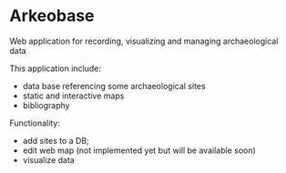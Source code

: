 # Arkeobase
Web application for recording, visualizing and managing archaeological data

This application include:
- data base referencing some archaeological sites
- static and interactive maps
- bibliography

Functionality:
- add sites to a DB;
- edit web map (not implemented yet but will be available soon)
- visualize data
